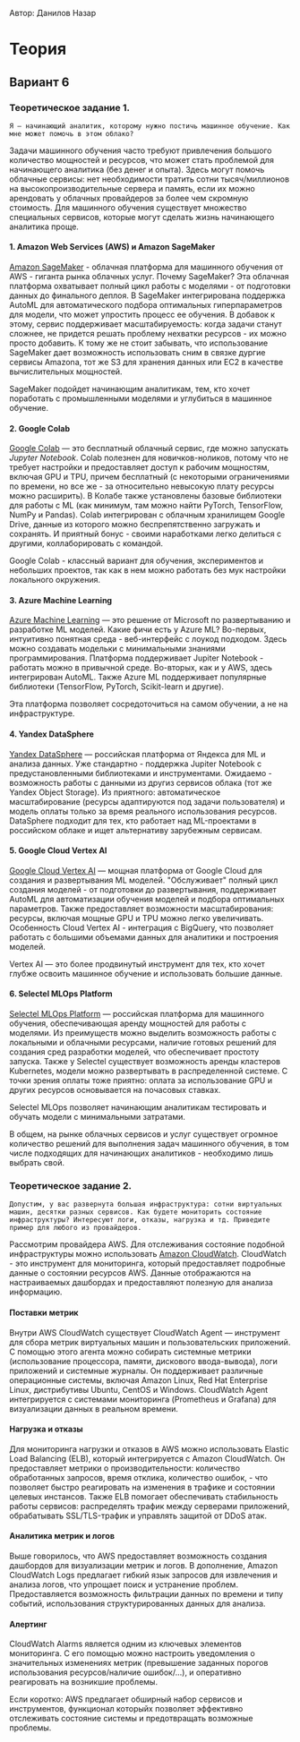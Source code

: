 Автор: Данилов Назар

# Теория

## Вариант 6

### Теоретическое задание 1. 
```
Я – начинающий аналитик, которому нужно постичь машинное обучение. Как мне может помочь в этом облако?
```

Задачи машинного обучения часто требуют привлечения большого количество мощностей и ресурсов, что может стать проблемой для начинающего аналитика (без денег и опыта). Здесь могут помочь облачные сервисы: нет необходимости тратить сотни тысяч/миллионов на высокопроизводительные сервера и память, если их можно арендовать у облачных провайдеров за более чем скромную стоимость. Для машинного обучения существует множество специальных сервисов, которые могут сделать жизнь начинающего аналитика проще.

#### 1. Amazon Web Services (AWS) и Amazon SageMaker 
[Amazon SageMaker](https://aws.amazon.com/ru/sagemaker/) - облачная платформа для машинного обучения от AWS - гиганта рынка облачных услуг. Почему SageMaker? Эта облачная платформа охватывает полный цикл работы с моделями - от подготовки данных до финального деплоя. В SageMaker интегрирована поддержка AutoML для автоматического подбора оптимальных гиперпараметров для модели, что может упростить процесс ее обучения. 
В добавок к этому, сервис поддерживает масштабируемость: когда задачи станут сложнее, не придется решать проблему нехватки ресурсов - их можно просто добавить. К тому же не стоит забывать, что использование SageMaker дает возможность использовать сним в связке дургие сервисы Amazona, тот же S3 для хранения данных или EC2 в качестве вычислительных мощностей.

SageMaker подойдет начинающим аналитикам, тем, кто хочет поработать с промышленными моделями и углубиться в машинное обучение. 

#### 2. Google Colab  
[Google Colab]((https://colab.research.google.com/)) — это бесплатный облачный сервис, где можно запускать *Jupyter Notebook*. Colab полезнен для новичков-ноликов, потому что не требует настройки и предоставляет доступ к рабочим мощностям, включая GPU и TPU, причем бесплатный (с некоторыми ограничениями по времени, но все же - за относительно невысокую плату ресурсы можно расширить). В Колабе также установлены базовые библиотеки для работы с ML (как минимум, там можно найти PyTorch, TensorFlow, NumPy и Pandas).
Colab интегрирован с облачным хранилищем Google Drive, данные из которого можно беспрепятственно загружать и сохранять. И приятный бонус - своими наработками легко делиться с другими, коллаборировать с командой.

Google Colab - классный вариант для обучения, экспериментов и небольших проектов, так как в нем можно работать без мук настройки локального окружения.  

#### 3. Azure Machine Learning  
[Azure Machine Learning](https://azure.microsoft.com/ru-ru/products/machine-learning) — это решение от Microsoft по развертыванию и разработке ML моделей. Какие фичи есть у Azure ML? Во-первых, интуитивно понятная среда - веб-интерфейс с лоукод подходом. Здесь можно создавать модельки с минимальными знаниями программирования. Платформа поддерживает Jupiter Notebook - работать можно в привычной среде. Во-вторых, как и у AWS, здесь интегрирован AutoML.
Также Azure ML поддерживает популярные библиотеки (TensorFlow, PyTorch, Scikit-learn и другие).

Эта платформа позволяет сосредоточиться на самом обучении, а не на инфраструктуре.

#### 4. Yandex DataSphere  
[Yandex DataSphere](https://yandex.cloud/ru/services/datasphere) — российская платформа от Яндекса для ML и анализа данных. Уже стандартно - поддержка Jupiter Notebook с предустановленными библиотеками и инструментами. Ожидаемо - возможность работы с данными из другиз сервисов облака (тот же Yandex Object Storage). Из приятного: автоматическое масштабирование (ресурсы адаптируются под задачи пользователя) и модель оплаты только за время реального использования ресурсов.
  
DataSphere подходит для тех, кто работает над ML-проектами в российском облаке и ищет альтернативу зарубежным сервисам.

#### 5. Google Cloud Vertex AI  
[Google Cloud Vertex AI](https://cloud.google.com/vertex-ai) — мощная  платформа от Google Cloud для создания и развертывания ML моделей. "Обслуживает" полный цикл создания моделей - от подготовки до развертывания, поддерживает AutoML для автоматизации обучения моделей и подбора оптимальных параметров. Также предоставляет возможности масштабирования: ресурсы, включая мощные GPU и TPU можно легко увеличивать.
Особенность Cloud Vertex AI -  интеграция с BigQuery, что позволяет работать с большими объемами данных для аналитики и построения моделей.  

Vertex AI — это более продвинутый инструмент для тех, кто хочет глубже освоить машинное обучение и использовать большие данные.

#### 6. Selectel MLOps Platform  
[Selectel MLOps Platform](https://selectel.ru/services/cloud/mlops/) — российская платформа для машинного обучения, обеспечивающая аренду мощностей для работы с моделями. Из преимуществ можно выделить возможность работы с локальными и облачными ресурсами, наличие готовых решений для создания сред разработки моделей, что обеспечивает простоту запуска. Также у Selectel существует возможность аренды кластеров Kubernetes, модели можно развертывать в распределенной системе. С точки зрения оплаты тоже приятно: оплата за использование GPU и других ресурсов основывается на почасовых ставках.

Selectel MLOps позволяет начинающим аналитикам тестировать и обучать модели с минимальными затратами.

В общем, на рынке облачных сервисов и услуг существует огромное количество решений для выполнения задач машинного обучения, в том числе подходящих для начинающих аналитиков - необходимо лишь выбрать свой.


### Теоретическое задание 2. 
```
Допустим, у вас развернута большая инфраструктура: сотни виртуальных машин, десятки разных сервисов. Как будете мониторить состояние инфраструктуры? Интересуют логи, отказы, нагрузка и тд. Приведите пример для любого из провайдеров.
```

Рассмотрим провайдера AWS. Для отслеживания состояние подобной инфраструктуры можно использовать [Amazon CloudWatch](https://aws.amazon.com/de/cloudwatch/). CloudWatch - это инструмент для мониторинга, который предоставляет подробные данные о состоянии ресурсов AWS. Данные отображаются на настраиваемых дашбордах и предоставляют полезную для анализа информацию.

#### Поставки метрик
Внутри AWS CloudWatch существует CloudWatch Agent — инструмент для сбора метрик виртуальных машин и пользовательских приложений. С помощью этого агента можно собирать системные метрики (использование процессора, памяти, дискового ввода-вывода), логи приложений и системные журналы. Он поддерживает различные операционные системы, включая Amazon Linux, Red Hat Enterprise Linux, дистрибутивы Ubuntu, CentOS и Windows. CloudWatch Agent интегрируется с системами мониторинга (Prometheus и Grafana) для визуализации данных в реальном времени.

#### Нагрузка и отказы
Для мониторинга нагрузки и отказов в AWS можно использовать Elastic Load Balancing (ELB), который интегрируется с Amazon CloudWatch. Он предоставляет метрики о производительности: количество обработанных запросов, время отклика, количество ошибок, - что позволяет быстро реагировать на изменения в трафике и состоянии целевых инстансов. Также ELB помогает обеспечивать стабильность работы сервисов: распределять трафик между серверами приложений, обрабатывать SSL/TLS-трафик и управлять защитой от DDoS атак.

#### Аналитика метрик и логов
Выше говорилось, что AWS предоставляет возможность создания дашбордов для визуализации метрик и логов. В дополнение, Amazon CloudWatch Logs предлагает гибкий язык запросов для извлечения и анализа логов, что упрощает поиск и устранение проблем. Предоставляется возможность фильтрации данных по времени и типу событий, использования структурированных данных для анализа.

#### Алертинг
CloudWatch Alarms является одним из ключевых элементов мониторинга. С его помощью можно настроить уведомления о значительных изменениях метрик (превышение заданных порогов использования ресурсов/наличие ошибок/...), и оперативно реагировать на возникшие проблемы.

Если коротко: AWS предлагает обширный набор сервисов и инструментов, функционал которыйх позволяет эффективно отслеживать состояние системы и предотвращать возможные проблемы.
